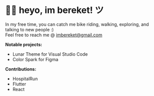 <h1><b>👋🏽 heyo, im bereket! ツ</b></h1>

In my free time, you can catch me bike riding, walking, exploring, and talking to new people :) <br>
Feel free to reach me @ imbereket@gmail.com

<b>Notable projects: </b>
- Lunar Theme for Visual Studio Code 
- Color Spark for Figma

<b>Contributions: </b>
- HospitalRun
- Flutter
- React
